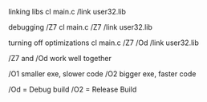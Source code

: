 
linking libs
cl main.c /link user32.lib

debugging /Z7
cl main.c /Z7 /link user32.lib

turning off optimizations
cl main.c /Z7 /Od /link user32.lib

/Z7 and /Od work well together

/O1 smaller exe, slower code
/O2 bigger exe, faster code

/Od = Debug build
/O2 = Release Build

